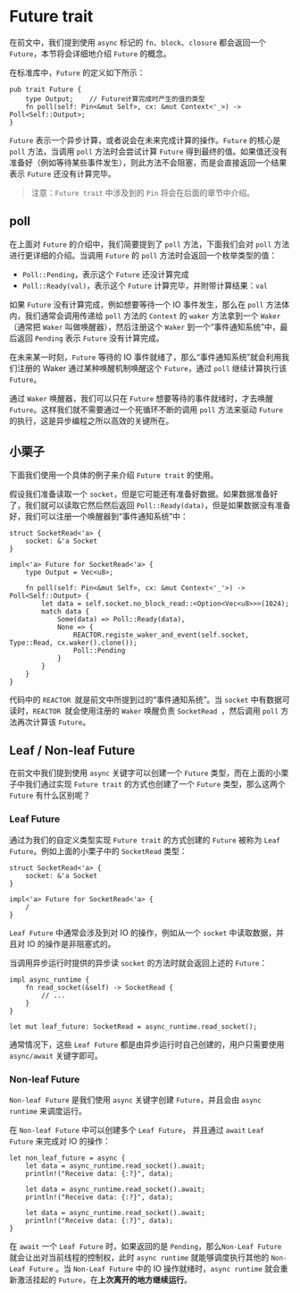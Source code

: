 # Future trait

在前文中，我们提到使用 `async` 标记的 `fn`、`block`、`closure` 都会返回一个 `Future`，本节将会详细地介绍 `Future` 的概念。

在标准库中，`Future` 的定义如下所示：

```rust,noplayground
pub trait Future {
    type Output;	// Future计算完成时产生的值的类型
    fn poll(self: Pin<&mut Self>, cx: &mut Context<'_>) -> Poll<Self::Output>;
}
```

`Future` 表示一个异步计算，或者说会在未来完成计算的操作。`Future` 的核心是 `poll` 方法，当调用 `poll` 方法时会尝试计算 `Future` 得到最终的值。如果值还没有准备好（例如等待某些事件发生），则此方法不会阻塞，而是会直接返回一个结果表示 `Future` 还没有计算完毕。

>注意：`Future trait` 中涉及到的 `Pin` 将会在后面的章节中介绍。



## poll

在上面对 `Future` 的介绍中，我们简要提到了 `poll` 方法，下面我们会对 `poll` 方法进行更详细的介绍。当调用 `Future` 的 `poll` 方法时会返回一个枚举类型的值：

* `Poll::Pending`，表示这个 `Future` 还没计算完成
* `Poll::Ready(val)`，表示这个 `Future` 计算完毕，并附带计算结果：`val`

如果 `Future` 没有计算完成，例如想要等待一个 IO 事件发生，那么在 `poll` 方法体内，我们通常会调用传递给 `poll` 方法的 `Context` 的 `waker` 方法拿到一个 `Waker`（通常把 `Waker` 叫做唤醒器），然后注册这个 `Waker` 到一个“事件通知系统”中，最后返回 `Pending` 表示 `Future` 没有计算完成。

在未来某一时刻，`Future` 等待的 IO 事件就绪了，那么“事件通知系统”就会利用我们注册的 Waker 通过某种唤醒机制唤醒这个 `Future`，通过 `poll` 继续计算执行该 `Future`。

通过 `Waker` 唤醒器，我们可以只在 `Future` 想要等待的事件就绪时，才去唤醒 `Future`。这样我们就不需要通过一个死循环不断的调用 `poll` 方法来驱动 `Future` 的执行，这是异步编程之所以高效的关键所在。



## 小栗子

下面我们使用一个具体的例子来介绍 `Future trait` 的使用。

假设我们准备读取一个 `socket`，但是它可能还有准备好数据。如果数据准备好了，我们就可以读取它然后然后返回 `Poll::Ready(data)`，但是如果数据没有准备好，我们可以注册一个唤醒器到“事件通知系统”中：

```rust,noplayground
struct SocketRead<'a> {
	socket: &'a Socket
}

impl<'a> Future for SocketRead<'a> {
	type Output = Vec<u8>;
	
	fn poll(self: Pin<&mut Self>, cx: &mut Context<'_'>) -> Poll<Self::Output> {
		let data = self.socket.no_block_read::<Option<Vec<u8>>>(1024);
		match data {
			Some(data) => Poll::Ready(data),
			None => {
				REACTOR.registe_waker_and_event(self.socket, Type::Read, cx.waker().clone());
				Poll::Pending
			}
		}
	}
}
```

代码中的 `REACTOR `就是前文中所提到过的“事件通知系统”。当 `socket` 中有数据可读时，`REACTOR `就会使用注册的 `Waker` 唤醒负责 `SocketRead `，然后调用 `poll` 方法再次计算该 `Future`。



## Leaf / Non-leaf Future

在前文中我们提到使用 `async` 关键字可以创建一个 `Future` 类型，而在上面的小栗子中我们通过实现 `Future trait` 的方式也创建了一个 `Future` 类型，那么这两个 `Future` 有什么区别呢？



### Leaf Future

通过为我们的自定义类型实现 `Future trait` 的方式创建的 `Future` 被称为 `Leaf Future`。例如上面的小栗子中的 `SocketRead` 类型：

```rust,noplayground
struct SocketRead<'a> {
	socket: &'a Socket
}

impl<'a> Future for SocketRead<'a> {
	/
}
```

`Leaf Future` 中通常会涉及到对 IO 的操作，例如从一个 `socket` 中读取数据，并且对 IO 的操作是非阻塞式的。

当调用异步运行时提供的异步读 `socket` 的方法时就会返回上述的 `Future`：

```rust,noplayground
impl async_runtime {
	fn read_socket(&self) -> SocketRead {
		// ...
	}
}

let mut leaf_future: SocketRead = async_runtime.read_socket();
```

通常情况下，这些 `Leaf Future` 都是由异步运行时自己创建的，用户只需要使用 `async/await` 关键字即可。



### Non-leaf Future

`Non-leaf Future` 是我们使用 `async` 关键字创建 `Future`，并且会由 `async runtime` 来调度运行。

在 `Non-leaf Future` 中可以创建多个 `Leaf Future`， 并且通过 `await` `Leaf Future` 来完成对 IO 的操作：

```rust,noplayground
let non_leaf_future = async {
	let data = async_runtime.read_socket().await;
	println!("Receive data: {:?}", data);
	
	let data = async_runtime.read_socket().await;
	println!("Receive data: {:?}", data);
	
	let data = async_runtime.read_socket().await;
	println!("Receive data: {:?}", data);
}
```

在 `await` 一个 `Leaf Future` 时，如果返回的是 `Pending`，那么`Non-Leaf Future` 就会让出对当前线程的控制权，此时 `async runtime` 就能够调度执行其他的 `Non-Leaf Future` 。当 `Non-Leaf Future` 中的 IO 操作就绪时，`async runtime` 就会重新激活挂起的 `Future`，在**上次离开的地方继续运行**。
